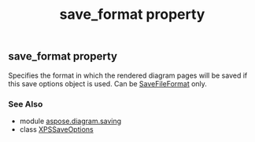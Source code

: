 ﻿---
title: save_format property
second_title: Aspose.Diagram for Python via .NET API References
description: 
type: docs
weight: 90
url: /python-net/aspose.diagram.saving/xpssaveoptions/save_format/
is_root: false
---

## save_format property


Specifies the format in which the rendered diagram pages will be saved if this save options object is used.
Can be [SaveFileFormat](/diagram/python-net/aspose.diagram/savefileformat) only.

### See Also
* module [aspose.diagram.saving](../../)
* class [XPSSaveOptions](/diagram/python-net/aspose.diagram.saving/xpssaveoptions)
